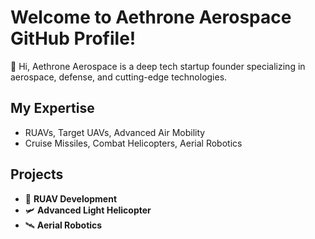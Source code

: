 # Welcome to Aethrone Aerospace GitHub Profile!

👋 Hi, Aethrone Aerospace is a deep tech startup founder specializing in aerospace, defense, and cutting-edge technologies.

## My Expertise
- RUAVs, Target UAVs, Advanced Air Mobility
- Cruise Missiles, Combat Helicopters, Aerial Robotics

## Projects
- 🚁 **RUAV Development**
- 🛩️ **Advanced Light Helicopter**
- 🛰️ **Aerial Robotics**

